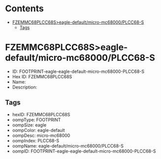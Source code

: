 



Contents
========

* [FZEMMC68PLCC68S>eagle-default/micro-mc68000/PLCC68-S](#fzemmc68plcc68seagle-defaultmicro-mc68000plcc68-s)
	* [Tags](#tags)

# FZEMMC68PLCC68S>eagle-default/micro-mc68000/PLCC68-S

- ID: FOOTPRINT-eagle-eagle-default-micro-mc68000-PLCC68-S
- Hex ID: FZEMMC68PLCC68S
- Name: 
- Description: 

## Tags

- hexID: FZEMMC68PLCC68S
- oompType: FOOTPRINT
- oompSize: eagle
- oompColor: eagle-default
- oompDesc: micro-mc68000
- oompIndex: PLCC68-S
- oompName: eagle-default/micro-mc68000/PLCC68-S
- oompID: FOOTPRINT-eagle-eagle-default-micro-mc68000-PLCC68-S
